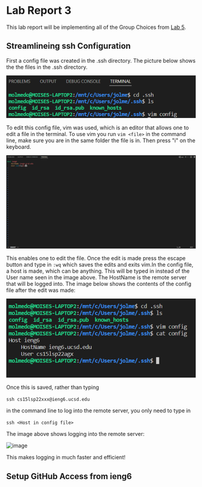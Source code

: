 # Lab Report 3
This lab report will be implementing all of the Group Choices from [Lab 5](https://docs.google.com/document/d/1NQ17hecUPFKeoFyrEvK9DBlCS1JkDbMW6Ygrf_CJJJU/edit).

## Streamlineing ssh Configuration
First a config file was created in the .ssh directory. The picture below shows the the files in the .ssh directory. 

![image](labReport3Images\LabReport3Configls.png)

To edit this config file, vim was used, which is an editor that allows one to edit a file in the terminal. To use vim you run ```vim <file>``` in the command line, make sure you are in the same folder the file is in. Then press "i" on the keyboard. 

![image](labReport3Images\LabReport3UsingVim.png)

This enables one to edit the file. Once the edit is made press the escape button and type in ```:wq``` which saves the edits and exits vim.In the config file, a host is made, which can be anything. This will be typed in instead of the User name seen in the image above. The HostName is the remote server that will be logged into. The image below shows the contents of the config file after the edit was made:

![image](labReport3Images\LabReport3ConfigCat.png)

Once this is saved, rather than typing

```ssh cs15lsp22xxx@ieng6.ucsd.edu```

in the command line to log into the remote server, you only need to type in 

```ssh <Host in config file>```

The image above shows logging into the remote server:

![image](labReport3Images\LabReport3pt1.png)

This makes logging in much faster and efficient!

## Setup GitHub Access from ieng6




